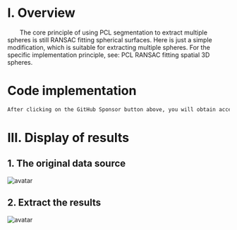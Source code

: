 #  I. Overview 

   The core principle of using PCL segmentation to extract multiple spheres is still RANSAC fitting spherical surfaces. Here is just a simple modification, which is suitable for extracting multiple spheres. For the specific implementation principle, see: PCL RANSAC fitting spatial 3D spheres. 

#  Code implementation 

  ```python  
After clicking on the GitHub Sponsor button above, you will obtain access permissions to my private code repository ( https://github.com/slowlon/my_code_bar ) to view this blog code. By searching the code number of this blog, you can find the code you need, code number is: 2024020309574130629
  ```  
#  III. Display of results 

##  1. The original data source 

 ![avatar]( 71dc335271ec4f8eb14bae8fec098312.png) 

##  2. Extract the results 

 ![avatar]( e995e07f02c6483881c9792adc3d0435.png) 

